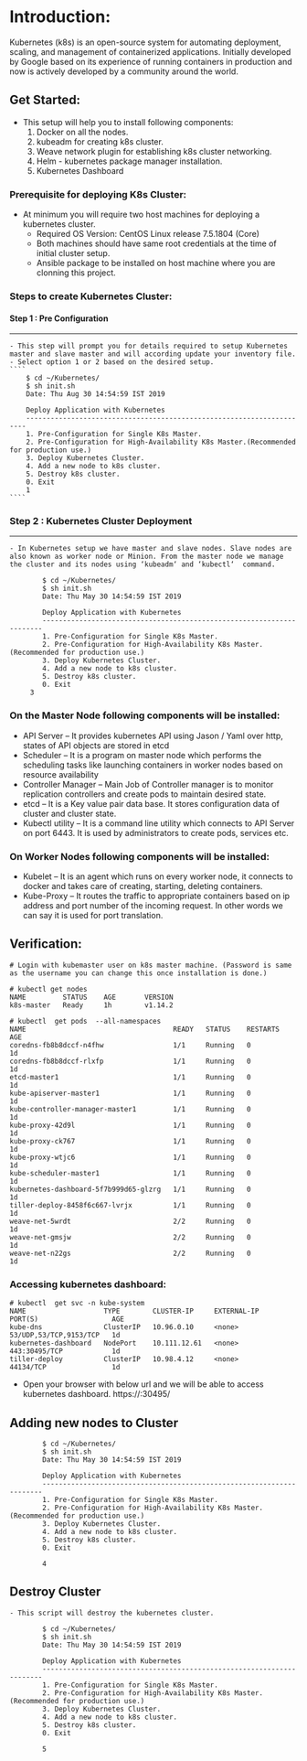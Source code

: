 # Introduction:
Kubernetes (k8s) is an open-source system for automating deployment, scaling, and management of containerized applications. Initially developed by Google based on its experience of running containers in production and now is actively developed by a community around the world.

## Get Started:
* This setup will help you to install following components:
  1. Docker on all the nodes.
  2. kubeadm for creating k8s cluster.
  3. Weave network plugin for establishing k8s cluster networking.
  4. Helm - kubernetes package manager installation.
  5. Kubernetes Dashboard
  
### Prerequisite for deploying K8s Cluster:
* At minimum you will require two host machines for deploying a kubernetes cluster.  
    - Required OS Version: CentOS Linux release 7.5.1804 (Core)
    - Both machines should have same root credentials at the time of initial cluster setup.
	- Ansible package to be installed on host machine where you are clonning this project.

### Steps to create Kubernetes Cluster:
#### Step 1 : Pre Configuration
----------------------------------------------------------------------
    - This step will prompt you for details required to setup Kubernetes master and slave master and will according update your inventory file.
    - Select option 1 or 2 based on the desired setup.
    ````
        $ cd ~/Kubernetes/
        $ sh init.sh 
        Date: Thu Aug 30 14:54:59 IST 2019

        Deploy Application with Kubernetes
        ----------------------------------------------------------------------
        1. Pre-Configuration for Single K8s Master.
        2. Pre-Configuration for High-Availability K8s Master.(Recommended for production use.)
        3. Deploy Kubernetes Cluster.
        4. Add a new node to k8s cluster.
        5. Destroy k8s cluster.
        0. Exit
		1
    ````
### Step 2 : Kubernetes Cluster Deployment
----------------------------------------------------------------------
    - In Kubernetes setup we have master and slave nodes. Slave nodes are also known as worker node or Minion. From the master node we manage the cluster and its nodes using ‘kubeadm‘ and ‘kubectl‘  command.
````
        $ cd ~/Kubernetes/
        $ sh init.sh 
        Date: Thu May 30 14:54:59 IST 2019

        Deploy Application with Kubernetes
        ----------------------------------------------------------------------
        1. Pre-Configuration for Single K8s Master.
        2. Pre-Configuration for High-Availability K8s Master.(Recommended for production use.)
        3. Deploy Kubernetes Cluster.
        4. Add a new node to k8s cluster.
        5. Destroy k8s cluster.
        0. Exit        
     3
````
### On the Master Node following components will be installed:
* API Server  – It provides kubernetes API using Jason / Yaml over http, states of API objects are stored in etcd
* Scheduler  – It is a program on master node which performs the scheduling tasks like launching containers in worker nodes based on resource availability
* Controller Manager – Main Job of Controller manager is to monitor replication controllers and create pods to maintain desired state.
* etcd – It is a Key value pair data base. It stores configuration data of cluster and cluster state.
* Kubectl utility – It is a command line utility which connects to API Server on port 6443. It is used by administrators to create pods, services etc.

### On Worker Nodes following components will be installed:
* Kubelet – It is an agent which runs on every worker node, it connects to docker  and takes care of creating, starting, deleting containers.
* Kube-Proxy – It routes the traffic to appropriate containers based on ip address and port number of the incoming request. In other words we can say it is used for port translation.

## Verification:
````
# Login with kubemaster user on k8s master machine. (Password is same as the username you can change this once installation is done.)

# kubectl get nodes
NAME         STATUS    AGE       VERSION
k8s-master   Ready     1h        v1.14.2

# kubectl  get pods  --all-namespaces
NAME                                    READY   STATUS    RESTARTS   AGE
coredns-fb8b8dccf-n4fhw                 1/1     Running   0          1d
coredns-fb8b8dccf-rlxfp                 1/1     Running   0          1d
etcd-master1                            1/1     Running   0          1d
kube-apiserver-master1                  1/1     Running   0          1d
kube-controller-manager-master1         1/1     Running   0          1d
kube-proxy-42d9l                        1/1     Running   0          1d
kube-proxy-ck767                        1/1     Running   0          1d
kube-proxy-wtjc6                        1/1     Running   0          1d
kube-scheduler-master1                  1/1     Running   0          1d
kubernetes-dashboard-5f7b999d65-glzrg   1/1     Running   0          1d
tiller-deploy-8458f6c667-lvrjx          1/1     Running   0          1d
weave-net-5wrdt                         2/2     Running   0          1d
weave-net-gmsjw                         2/2     Running   0          1d
weave-net-n22gs                         2/2     Running   0          1d
````

### Accessing kubernetes dashboard:
````
# kubectl  get svc -n kube-system
NAME                   TYPE        CLUSTER-IP     EXTERNAL-IP   PORT(S)                  AGE
kube-dns               ClusterIP   10.96.0.10     <none>        53/UDP,53/TCP,9153/TCP   1d
kubernetes-dashboard   NodePort    10.111.12.61   <none>        443:30495/TCP            1d
tiller-deploy          ClusterIP   10.98.4.12     <none>        44134/TCP                1d
````
* Open your browser with below url and we will be able to access kubernetes dashboard.
      https://<master-ip>:30495/

## Adding new nodes to Cluster
````        
        $ cd ~/Kubernetes/
        $ sh init.sh 
        Date: Thu May 30 14:54:59 IST 2019

        Deploy Application with Kubernetes
        ----------------------------------------------------------------------
        1. Pre-Configuration for Single K8s Master.
        2. Pre-Configuration for High-Availability K8s Master.(Recommended for production use.)
        3. Deploy Kubernetes Cluster.
        4. Add a new node to k8s cluster.
        5. Destroy k8s cluster.
        0. Exit
        
        4
````
## Destroy Cluster
    - This script will destroy the kubernetes cluster.
````        
        $ cd ~/Kubernetes/
        $ sh init.sh 
        Date: Thu May 30 14:54:59 IST 2019

        Deploy Application with Kubernetes
        ----------------------------------------------------------------------
        1. Pre-Configuration for Single K8s Master.
        2. Pre-Configuration for High-Availability K8s Master.(Recommended for production use.)
        3. Deploy Kubernetes Cluster.
        4. Add a new node to k8s cluster.
        5. Destroy k8s cluster.
        0. Exit
        
        5
````
